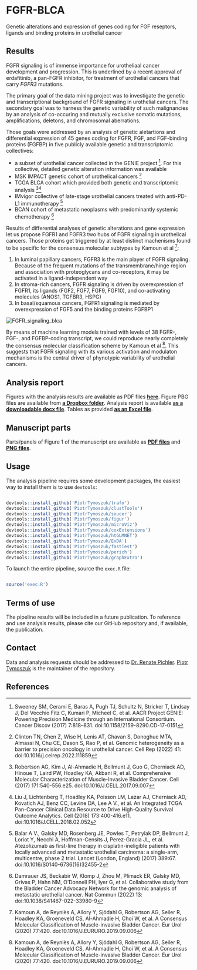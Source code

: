 # FGFR-BLCA
Genetic alterations and expression of genes coding for FGF reseptors, ligands and binding proteins in urothelial cancer

## Results

FGFR signaling is of immense importance for urotheliaal cancer development and progression. This is underlined by a recent approval of erdafitinib, a pan-FGFR inhibitor, for treatment of urothelial cancers that carry _FGFR3_ mutations. 

The primary goal of the data mining project was to investigate the genetic and transcriptional background of FGFR signaling in urothelial cancers. The secondary goal was to harness the genetic variability of such malignancies by an analysis of co-occuring and mutually exclusive somatic mutations, amplifications, deletons, and chromosomal aberrations. 

Those goals were addressed by an analysis of genetic aletartions and differential expression of 45 genes coding for FGFR, FGF, and FGF-binding proteins (FGFBP) in five publicly available genetic and transcriptomic collectives: 

* a subset of urothelial cancer collected in the GENIE project [^1]. For this collective, detailed genetic alteration information was available
* MSK IMPACT genetic cohort of urothelical cancers [^2]
* TCGA BLCA cohort which provided both genetic and transcriptomic analysis [^3][^4]
* IMvigor collective of late-stage urothelial cancers treated with anti-PD-L1 immunotherapy [^5]
* BCAN cohort of metastatic neoplasms with predominantly systemic chemotherapy [^6]

Results of differential analyses of genetic alterations and gene expression let us propose FGFR1 and FGFR3 two hubs of FGFR signaling in urothelical cancers. Those proteins get triggered by at least distinct machenisms found to be specific for the consensus molecular subtypes by Kamoun et al [^7]: 

1. In luminal papillary cancers, FGFR3 is the main player of FGFR signaling. Because of the frequent mutations of the transmembrane/hinge region and association with proteoglycans and co-receptors, it may be activated in a ligand-independent way
2. In stroma-rich cancers, FGFR signaling is driven by overexpression of FGFR1, its ligands (FGF2, FGF7, FGF9, FGF10), and co-activating molecules (ANOS1, TGFBR3, HSPG)
3. In basal/squamous cancers, FGFR1 signaling is mediated by overexpression of FGF5 and the binding proteins FGFBP1

![FGFR_signaling_blca](https://github.com/user-attachments/assets/b87b6e82-b0af-4ac7-b496-3fc325ab2176)

By means of machine learning models trained with levels of 38 FGFR-, FGF-, and FGFBP-coding transcript, we could reproduce nearly completely the consensus molecular classification scheme by Kamoun et al [^7]. This suggests that FGFR signaling with its various activation and modulaton mechanisms is the central driver of phynotypic variability of urothelial cancers.

## Analysis report

Figures with the analysis results are available as PDF files [__here__](https://github.com/PiotrTymoszuk/FGFR-BLCA/tree/main/report/figures).
Figure PBG files are available from [__a Dropbox folder__](https://www.dropbox.com/scl/fo/78ufkox671pg26p4ik9gt/AFpKfdibezDv_xxW3WayXyc?rlkey=ou8335apj52d4eadnonyhiksj&dl=0).
Analysis report is available [__as a downloadable docx file__](https://github.com/PiotrTymoszuk/FGFR-BLCA/blob/main/report/report.docx). 
Tables as provided [__as an Excel file__](https://github.com/PiotrTymoszuk/FGFR-BLCA/blob/main/report/tables.xlsx).

## Manuscript parts

Parts/panels of Figure 1 of the manuscript are available as [__PDF files__](https://github.com/PiotrTymoszuk/FGFR-BLCA/tree/main/report/paper%20figure%201) and [__PNG files__](https://github.com/PiotrTymoszuk/FGFR-BLCA/tree/main/report/paper%20PNG%20figure%201).

## Usage

The analysis pipeline requires some development packages, the easiest way to install them is to use `devtools`:

```r

devtools::install_github('PiotrTymoszuk/trafo')
devtools::install_github('PiotrTymoszuk/clustTools')
devtools::install_github('PiotrTymoszuk/soucer')
devtools::install_github('PiotrTymoszuk/figur')
devtools::install_github('PiotrTymoszuk/microViz')
devtools::install_github('PiotrTymoszuk/coxExtensions')
devtools::install_github('PiotrTymoszuk/htGLMNET')
devtools::install_github('PiotrTymoszuk/ExDA')
devtools::install_github('PiotrTymoszuk/fastTest')
devtools::install_github('PiotrTymoszuk/perich')
devtools::install_github('PiotrTymoszuk/graphExtra')

```
To launch the entire pipeline, source the `exec.R` file:

```r

source('exec.R')

```

## Terms of use

The pipeline results will be included in a future publication. To reference and use analysis results, please cite our GitHub repository and, if available, the publication. 

## Contact

Data and analysis requests should be addressed to [Dr. Renate Pichler](mailto:renate.pichler@i-med.ac.at). [Piotr Tymoszuk](mailto:piotr.s.tymoszuk@gmail.com) is the maintainer of the repository.

## References

[^1]: Sweeney SM, Cerami E, Baras A, Pugh TJ, Schultz N, Stricker T, Lindsay J, Del Vecchio Fitz C, Kumari P, Micheel C, et al. AACR Project GENIE: Powering Precision Medicine through an International Consortium. Cancer Discov (2017) 7:818–831. doi:10.1158/2159-8290.CD-17-0151
[^2]: Clinton TN, Chen Z, Wise H, Lenis AT, Chavan S, Donoghue MTA, Almassi N, Chu CE, Dason S, Rao P, et al. Genomic heterogeneity as a barrier to precision oncology in urothelial cancer. Cell Rep (2022) 41: doi:10.1016/j.celrep.2022.111859
[^3]: Robertson AG, Kim J, Al-Ahmadie H, Bellmunt J, Guo G, Cherniack AD, Hinoue T, Laird PW, Hoadley KA, Akbani R, et al. Comprehensive Molecular Characterization of Muscle-Invasive Bladder Cancer. Cell (2017) 171:540-556.e25. doi:10.1016/J.CELL.2017.09.007
[^4]: Liu J, Lichtenberg T, Hoadley KA, Poisson LM, Lazar AJ, Cherniack AD, Kovatich AJ, Benz CC, Levine DA, Lee A V., et al. An Integrated TCGA Pan-Cancer Clinical Data Resource to Drive High-Quality Survival Outcome Analytics. Cell (2018) 173:400-416.e11. doi:10.1016/J.CELL.2018.02.052
[^5]: Balar A V., Galsky MD, Rosenberg JE, Powles T, Petrylak DP, Bellmunt J, Loriot Y, Necchi A, Hoffman-Censits J, Perez-Gracia JL, et al. Atezolizumab as first-line therapy in cisplatin-ineligible patients with locally advanced and metastatic urothelial carcinoma: a single-arm, multicentre, phase 2 trial. Lancet (London, England) (2017) 389:67. doi:10.1016/S0140-6736(16)32455-2
[^6]: Damrauer JS, Beckabir W, Klomp J, Zhou M, Plimack ER, Galsky MD, Grivas P, Hahn NM, O’Donnell PH, Iyer G, et al. Collaborative study from the Bladder Cancer Advocacy Network for the genomic analysis of metastatic urothelial cancer. Nat Commun (2022) 13: doi:10.1038/S41467-022-33980-9
[^7]: Kamoun A, de Reyniès A, Allory Y, Sjödahl G, Robertson AG, Seiler R, Hoadley KA, Groeneveld CS, Al-Ahmadie H, Choi W, et al. A Consensus Molecular Classification of Muscle-invasive Bladder Cancer. Eur Urol (2020) 77:420. doi:10.1016/J.EURURO.2019.09.006

